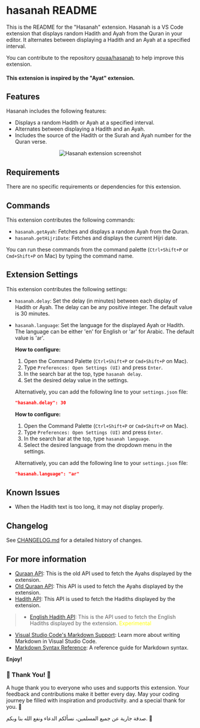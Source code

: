 # hasanah README

This is the README for the "Hasanah" extension. Hasanah is a VS Code extension that displays random Hadith and Ayah from the Quran in your editor. It alternates between displaying a Hadith and an Ayah at a specified interval.

You can contribute to the repository [oovaa/hasanah](https://github.com/oovaa/hasanah) to help improve this extension.

#### This extension is inspired by the "Ayat" extension.

## Features

Hasanah includes the following features:

- Displays a random Hadith or Ayah at a specified interval.
- Alternates between displaying a Hadith and an Ayah.
- Includes the source of the Hadith or the Surah and Ayah number for the Quran verse.

<p align="center">
  <img src="./Screenshot_20241115_062746.png" alt="Hasanah extension screenshot">
</p>

## Requirements

There are no specific requirements or dependencies for this extension.

## Commands

This extension contributes the following commands:

- `hasanah.getAyah`: Fetches and displays a random Ayah from the Quran.
- `hasanah.getHijriDate`: Fetches and displays the current Hijri date.

You can run these commands from the command palette (`Ctrl+Shift+P` or `Cmd+Shift+P` on Mac) by typing the command name.

## Extension Settings

This extension contributes the following settings:

- `hasanah.delay`: Set the delay (in minutes) between each display of Hadith or Ayah. The delay can be any positive integer. The default value is 30 minutes.

- `hasanah.language`: Set the language for the displayed Ayah or Hadith. The language can be either 'en' for English or 'ar' for Arabic. The default value is 'ar'.

    **How to configure:**

    1. Open the Command Palette (`Ctrl+Shift+P` or `Cmd+Shift+P` on Mac).
    2. Type `Preferences: Open Settings (UI)` and press `Enter`.
    3. In the search bar at the top, type `hasanah delay`.
    4. Set the desired delay value in the settings.

    Alternatively, you can add the following line to your `settings.json` file:

    ```json
    "hasanah.delay": 30
    ```

    **How to configure:**

    1. Open the Command Palette (`Ctrl+Shift+P` or `Cmd+Shift+P` on Mac).
    2. Type `Preferences: Open Settings (UI)` and press `Enter`.
    3. In the search bar at the top, type `hasanah language`.
    4. Select the desired language from the dropdown menu in the settings.

    Alternatively, you can add the following line to your `settings.json` file:

    ```json
    "hasanah.language": "ar"
    ```

## Known Issues

- When the Hadith text is too long, it may not display properly.

## Changelog

See [CHANGELOG.md](./CHANGELOG.md) for a detailed history of changes.

## For more information

- [Quraan API](https://api.alquran.cloud/v1/surah): This is the old API used to fetch the Ayahs displayed by the extension.
- [Old Quraan API](https://quranapi.pages.dev/api): This API is used to fetch the Ayahs displayed by the extension.
- [Hadith API](https://api.hadith.gading.dev): This API is used to fetch the Hadiths displayed by the extension.
> - [English Hadith API](https://www.hadithapi.com/docs/hadiths): This is the API used to fetch the English Hadiths displayed by the extension. <span style="color: yellow;">Experimental</span>
- [Visual Studio Code's Markdown Support](http://code.visualstudio.com/docs/languages/markdown): Learn more about writing Markdown in Visual Studio Code.
- [Markdown Syntax Reference](https://help.github.com/articles/markdown-basics/): A reference guide for Markdown syntax.

**Enjoy!**

### 🙏 Thank You! 🙏

A huge thank you to everyone who uses and supports this extension. Your feedback and contributions make it better every day. May your coding journey be filled with inspiration and productivity.
and a special thank for you. 🩷

صدقة جارية عن جميع المسلمين، نسألكم الدعاء ونفع الله بنا وبكم. 💙
